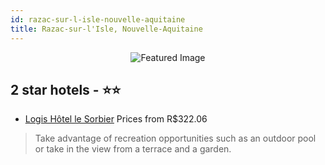 ```yaml
---
id: razac-sur-l-isle-nouvelle-aquitaine
title: Razac-sur-l'Isle, Nouvelle-Aquitaine
---
```


<center><img src="https://i.travelapi.com/hotels/22000000/21220000/21218200/21218156/5dc51fe1_z.jpg" alt="Featured Image" /></center>


##  2 star hotels - ⭐️⭐️

-    [Logis Hôtel le Sorbier](https://us.hurb.com/hotels/razac-sur-l-isle/logis-hotel-le-sorbier-JNP-JP299118?cmp=18055) Prices from R$322.06
   > Take advantage of recreation opportunities such as an outdoor pool or take in the view from a terrace and a garden.

